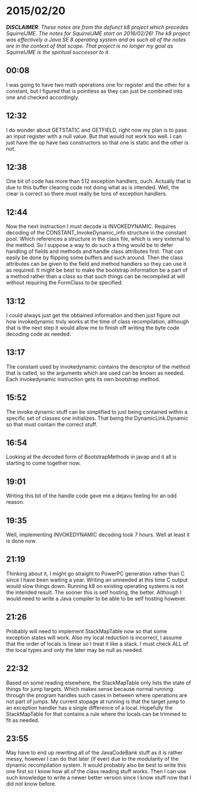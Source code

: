 # 2015/02/20

***DISCLAIMER***: _These notes are from the defunct k8 project which_
_precedes SquirrelJME. The notes for SquirrelJME start on 2016/02/26!_
_The k8 project was effectively a Java SE 8 operating system and as such_
_all of the notes are in the context of that scope. That project is no_
_longer my goal as SquirrelJME is the spiritual successor to it._

## 00:08

I was going to have two math operations one for register and the other for a
constant, but I figured that is pointless as they can just be combined into
one and checked accordingly.

## 12:32

I do wonder about GETSTATIC and GETFIELD, right now my plan is to pass an
input register with a null value. But that would not work too well. I can just
have the op have two constructors so that one is static and the other is not.

## 12:38

One bit of code has more than 512 exception handlers, ouch. Actually that is
due to this buffer clearing code not doing what as is intended. Well, the
clear is correct so there must really be tons of exception handlers.

## 12:44

Now the next instruction I must decode is INVOKEDYNAMIC. Requires decoding of
the CONSTANT_InvokeDynamic_info structure in the constant pool. Which
references a structure in the class file, which is very external to the
method. So I suppose a way to do such a thing would be to defer handling of
fields and methods and handle class attributes first. That can easily be done
by flipping some buffers and such around. Then the class attributes can be
given to the field and method handlers so they can use it as required. It
might be best to make the bootstrap information be a part of a method rather
than a class so that such things can be recompiled at will without requiring
the FormClass to be specified.

## 13:12

I could always just get the obtiained information and then just figure out how
invokedynamic truly works at the time of class recompilation, although that is
the next step it would allow me to finish off writing the byte code decoding
code as needed.

## 13:17

The constant used by invokedynamic contains the descriptor of the method that
is called, so the arguments which are used can be known as needed. Each
invokedynamic instruction gets its own bootstrap method.

## 15:52

The invoke dynamic stuff can be simplified to just being contained within a
specific set of classes one initializes. That being the DynamicLink.Dynamic so
that must contain the correct stuff.

## 16:54

Looking at the decoded form of BootstrapMethods in javap and it all is
starting to come together now.

## 19:01

Writing this bit of the handle code gave me a dejavu feeling for an odd
reason.

## 19:35

Well, implementing INVOKEDYNAMIC decoding took 7 hours. Well at least it is
done now.

## 21:19

Thinking about it, I might go straight to PowerPC generation rather than C
since I have been waiting a year. Writing an unneeded at this time C output
would slow things down. Running k8 on existing operating systems is not the
intended result. The sooner this is self hosting, the better. Although I would
need to write a Java compiler to be able to be self hosting however.

## 21:26

Probably will need to implement StackMapTable now so that some exception
states will work. Also my local reduction is incorrect, I assume that the
order of locals is linear so I treat it like a stack. I must check ALL of the
local types and only the later may be null as needed.

## 22:32

Based on some reading elsewhere, the StackMapTable only lists the state of
things for jump targets. Which makes sense because normal running through the
program handles such cases in between where operations are not part of jumps.
My current stopage at running is that the target jump to an exception handler
has a single difference of a local. Hopefully the StackMapTable for that
contains a rule where the locals can be trimmed to fit as needed.

## 23:55

May have to end up rewriting all of the JavaCodeBank stuff as it is rather
messy, however I can do that later (if ever) due to the modularity of the
dynamic recompilation system. It would probably also be best to write this one
first so I know how all of the class reading stuff works. Then I can use such
knowledge to write a newer better version since I know stuff now that I did
not know before.

